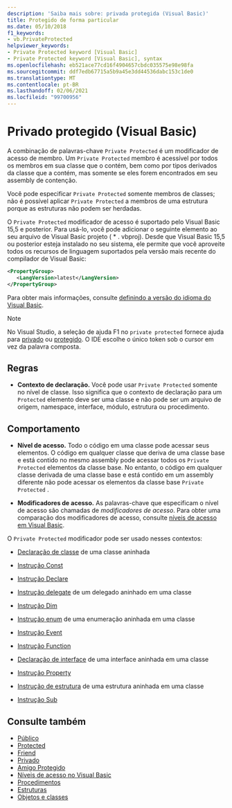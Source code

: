 ```yaml
---
description: 'Saiba mais sobre: privada protegida (Visual Basic)'
title: Protegido de forma particular
ms.date: 05/10/2018
f1_keywords:
- vb.PrivateProtected
helpviewer_keywords:
- Private Protected keyword [Visual Basic]
- Private Protected keyword [Visual Basic], syntax
ms.openlocfilehash: eb521ace77cd16f4904657cbdc035575e98e98fa
ms.sourcegitcommit: ddf7edb67715a5b9a45e3dd44536dabc153c1de0
ms.translationtype: MT
ms.contentlocale: pt-BR
ms.lasthandoff: 02/06/2021
ms.locfileid: "99700956"
---
```

# <a name="private-protected-visual-basic"></a>Privado protegido (Visual Basic)

A combinação de palavras-chave `Private Protected` é um modificador de acesso de membro. Um `Private Protected` membro é acessível por todos os membros em sua classe que o contém, bem como por tipos derivados da classe que a contém, mas somente se eles forem encontrados em seu assembly de contenção.

Você pode especificar `Private Protected` somente membros de classes; não é possível aplicar `Private Protected` a membros de uma estrutura porque as estruturas não podem ser herdadas.

O `Private Protected` modificador de acesso é suportado pelo Visual Basic 15,5 e posterior. Para usá-lo, você pode adicionar o seguinte elemento ao seu arquivo de Visual Basic projeto ( \* . vbproj). Desde que Visual Basic 15,5 ou posterior esteja instalado no seu sistema, ele permite que você aproveite todos os recursos de linguagem suportados pela versão mais recente do compilador de Visual Basic:

```xml
<PropertyGroup>
   <LangVersion>latest</LangVersion>
</PropertyGroup>
```

Para obter mais informações, consulte [definindo a versão do idioma do Visual Basic](../configure-language-version.md).

> [!NOTE]
> No Visual Studio, a seleção de ajuda F1 no `private protected` fornece ajuda para [privado](private.md) ou [protegido](protected.md). O IDE escolhe o único token sob o cursor em vez da palavra composta.

## <a name="rules"></a>Regras

- **Contexto de declaração.** Você pode usar `Private Protected` somente no nível de classe. Isso significa que o contexto de declaração para um `Protected` elemento deve ser uma classe e não pode ser um arquivo de origem, namespace, interface, módulo, estrutura ou procedimento.

## <a name="behavior"></a>Comportamento

- **Nível de acesso.** Todo o código em uma classe pode acessar seus elementos. O código em qualquer classe que deriva de uma classe base e está contido no mesmo assembly pode acessar todos os `Private Protected` elementos da classe base. No entanto, o código em qualquer classe derivada de uma classe base e está contido em um assembly diferente não pode acessar os elementos da classe base `Private Protected` .

- **Modificadores de acesso.** As palavras-chave que especificam o nível de acesso são chamadas de *modificadores de acesso*. Para obter uma comparação dos modificadores de acesso, consulte [níveis de acesso em Visual Basic](../../programming-guide/language-features/declared-elements/access-levels.md).

O `Private Protected` modificador pode ser usado nesses contextos:

- [Declaração de classe](../statements/class-statement.md) de uma classe aninhada

- [Instrução Const](../statements/const-statement.md)

- [Instrução Declare](../statements/declare-statement.md)

- [Instrução delegate](../statements/delegate-statement.md) de um delegado aninhado em uma classe

- [Instrução Dim](../statements/dim-statement.md)

- [Instrução enum](../statements/enum-statement.md) de uma enumeração aninhada em uma classe

- [Instrução Event](../statements/event-statement.md)

- [Instrução Function](../statements/function-statement.md)

- [Declaração de interface](../statements/interface-statement.md) de uma interface aninhada em uma classe

- [Instrução Property](../statements/property-statement.md)

- [Instrução de estrutura](../statements/structure-statement.md) de uma estrutura aninhada em uma classe

- [Instrução Sub](../statements/sub-statement.md)

## <a name="see-also"></a>Consulte também

- [Público](public.md)
- [Protected](protected.md)
- [Friend](friend.md)
- [Privado](private.md)
- [Amigo Protegido](./protected-friend.md)
- [Níveis de acesso no Visual Basic](../../programming-guide/language-features/declared-elements/access-levels.md)
- [Procedimentos](../../programming-guide/language-features/procedures/index.md)
- [Estruturas](../../programming-guide/language-features/data-types/structures.md)
- [Objetos e classes](../../programming-guide/language-features/objects-and-classes/index.md)
